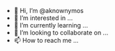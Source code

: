 - 👋 Hi, I’m @aknownymos
- 👀 I’m interested in ...
- 🌱 I’m currently learning ...
- 💞️ I’m looking to collaborate on ...
- 📫 How to reach me ...

<!---
aknownymos/aknownymos is a ✨ special ✨ repository because its `README.md` (this file) appears on your GitHub profile.
You can click the Preview link to take a look at your changes.
--->
